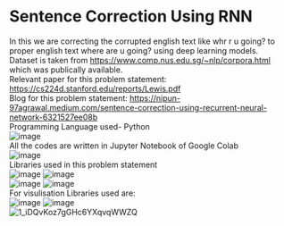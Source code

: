 # Sentence Correction Using RNN
In this we are correcting the corrupted english text like whr r u going? to proper english text where are u going? using deep learning models.<br>
Dataset is taken from https://www.comp.nus.edu.sg/~nlp/corpora.html which was publically available.<br>
Relevant paper for this problem statement: https://cs224d.stanford.edu/reports/Lewis.pdf <br>
Blog for this problem statement: https://nipun-97agrawal.medium.com/sentence-correction-using-recurrent-neural-network-6321527ee08b <br>
Programming Language used- Python<br> ![image](https://user-images.githubusercontent.com/40769717/110240060-1e848c80-7f70-11eb-90d7-f246219464df.png)<br>
All the codes are written in Jupyter Notebook of Google Colab<br> ![image](https://user-images.githubusercontent.com/40769717/110240100-4378ff80-7f70-11eb-877d-64003623fec7.png)<br>
Libraries used in this problem statement<br>
![image](https://user-images.githubusercontent.com/40769717/110240191-aff3fe80-7f70-11eb-9ebd-cdb4336a97e8.png)
![image](https://user-images.githubusercontent.com/40769717/110239968-addd7000-7f6f-11eb-8b99-6557304936cf.png)<br>
![image](https://user-images.githubusercontent.com/40769717/110239980-bb92f580-7f6f-11eb-831c-18af1e5bf51b.png)
![image](https://user-images.githubusercontent.com/40769717/110239988-c9487b00-7f6f-11eb-97bd-d300d2ffaad3.png)<br>
For visulisation Libraries used are:<br> ![image](https://user-images.githubusercontent.com/40769717/110240133-7cb16f80-7f70-11eb-86ab-4a187c7bdd04.png)
![image](https://user-images.githubusercontent.com/40769717/110240152-8c30b880-7f70-11eb-9131-fb9cab53d6c6.png)<br>
 ![1_iDQvKoz7gGHc6YXqvqWWZQ](https://user-images.githubusercontent.com/40769717/114852589-872d1780-9e00-11eb-87e4-1fea6d196680.png)


